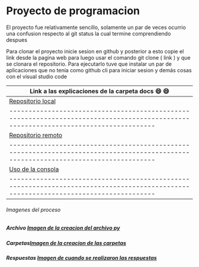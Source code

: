 # Proyecto de programacion 
El proyecto fue relativamente sencillo, solamente un par de veces ocurrio una confusion respecto al git status la cual termine comprendiendo despues

 Para clonar el proyecto inicie sesion en github y posterior a esto copie el link desde la pagina web para luego usar el comando git clone ( link ) y que se clonara el repositorio.
 Para ejecutarlo tuve que instalar un par de aplicaciones que no tenia como github cli para iniciar sesion y demás cosas con el visual studio code

| Link a las explicaciones de la carpeta docs :smile: :smile: 
|------------------------------------------------------------------------------------------------------------------------------------|
| [Repositorio local](https://github.com/hacUPB/prog-2510-git-github-darklight1227/blob/main/mi_proyecto/docs/repositorio_local.md)  | 
|------------------------------------------------------------------------------------------------------------------------------------| 
| [Repositorio remoto](https://github.com/hacUPB/prog-2510-git-github-darklight1227/blob/main/mi_proyecto/docs/repositorio_remoto.md)| 
|------------------------------------------------------------------------------------------------------------------------------------| 
| [Uso de la consola](https://github.com/hacUPB/prog-2510-git-github-darklight1227/blob/main/mi_proyecto/docs/uso_consola.md)        |
|------------------------------------------------------------------------------------------------------------------------------------|

###### Imagenes del proceso

##### Archivo [Imagen de la creacion del archivo py]("https://github.com/hacUPB/prog-2510-git-github-darklight1227/blob/main/mi_proyecto/images/creacion_python.PNG")
##### Carpetas[Imagen de la creacion de las carpetas]("https://github.com/hacUPB/prog-2510-git-github-darklight1227/blob/main/mi_proyecto/images/carpetas.jpg")
##### Respuestas [Imagen de cuando se realizaron las respuestas]("https://github.com/hacUPB/prog-2510-git-github-darklight1227/blob/main/mi_proyecto/images/respuestas.jpg")

